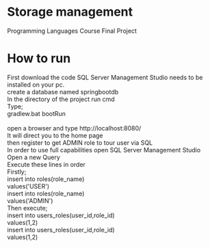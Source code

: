 # Storage management 
 Programming Languages Course Final Project
 
# How to run<br />
 First download the code
 SQL Server Management Studio needs to be installed on your pc.<br />
 create a database named springbootdb<br />
 In the directory of the project run cmd<br />
 Type;<br />
 gradlew.bat bootRun
 <br />
 <br />
 open a browser and type http://localhost:8080/ <br />
 It will direct you to the home page <br />
 then register to get ADMIN role to tour user via SQL <br />
 In order to use full capabilities open  SQL Server Management Studio<br />
 Open a new Query<br />
 Execute these lines in order<br />
 Firstly;<br />
insert into roles(role_name)<br />
values('USER')<br />
insert into roles(role_name)<br />
values('ADMIN')<br />
Then execute;<br />
insert into users_roles(user_id,role_id)<br />
values(1,2)<br />
insert into users_roles(user_id,role_id)<br />
values(1,2)<br />
